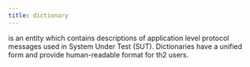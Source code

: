 ```yaml
---
title: dictionary
---
```


is an entity which contains descriptions of application level protocol messages used in System Under Test (SUT). Dictionaries have a unified form and provide human-readable format for th2 users. 
